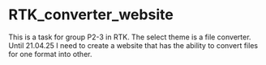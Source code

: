 # RTK_converter_website
This is a task for group P2-3 in RTK. The select theme is a file converter. Until 21.04.25 I need to create a website that has the ability to convert files for one format into other.
